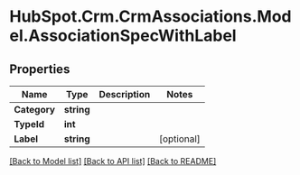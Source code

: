 # HubSpot.Crm.CrmAssociations.Model.AssociationSpecWithLabel

## Properties

Name | Type | Description | Notes
------------ | ------------- | ------------- | -------------
**Category** | **string** |  | 
**TypeId** | **int** |  | 
**Label** | **string** |  | [optional] 

[[Back to Model list]](../README.md#documentation-for-models) [[Back to API list]](../README.md#documentation-for-api-endpoints) [[Back to README]](../README.md)


